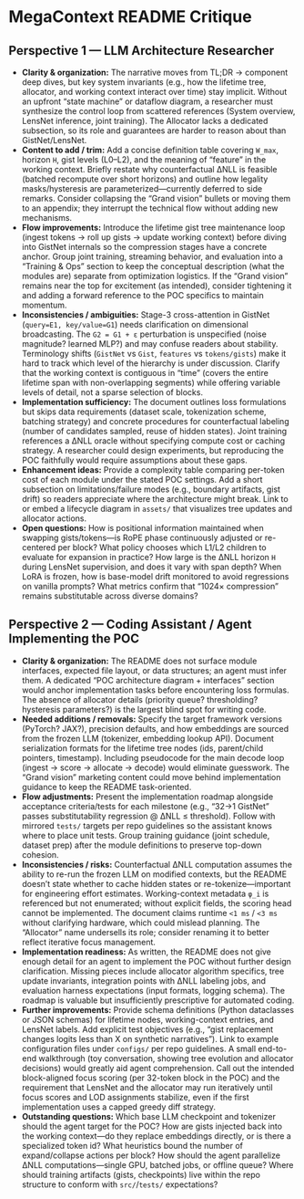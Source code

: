 # MegaContext README Critique

## Perspective 1 — LLM Architecture Researcher

- **Clarity & organization:** The narrative moves from TL;DR → component deep dives, but key system invariants (e.g., how the lifetime tree, allocator, and working context interact over time) stay implicit. Without an upfront “state machine” or dataflow diagram, a researcher must synthesize the control loop from scattered references (System overview, LensNet inference, joint training). The Allocator lacks a dedicated subsection, so its role and guarantees are harder to reason about than GistNet/LensNet.
- **Content to add / trim:** Add a concise definition table covering `W_max`, horizon `H`, gist levels (L0–L2), and the meaning of “feature” in the working context. Briefly restate why counterfactual ΔNLL is feasible (batched recompute over short horizons) and outline how legality masks/hysteresis are parameterized—currently deferred to side remarks. Consider collapsing the “Grand vision” bullets or moving them to an appendix; they interrupt the technical flow without adding new mechanisms.
- **Flow improvements:** Introduce the lifetime gist tree maintenance loop (ingest tokens → roll up gists → update working context) before diving into GistNet internals so the compression stages have a concrete anchor. Group joint training, streaming behavior, and evaluation into a “Training & Ops” section to keep the conceptual description (what the modules are) separate from optimization logistics. If the “Grand vision” remains near the top for excitement (as intended), consider tightening it and adding a forward reference to the POC specifics to maintain momentum.
- **Inconsistencies / ambiguities:** Stage-3 cross-attention in GistNet (`query=E1, key/value=G1`) needs clarification on dimensional broadcasting. The `G2 = G1 + ε` perturbation is unspecified (noise magnitude? learned MLP?) and may confuse readers about stability. Terminology shifts (`GistNet` vs `Gist`, `features` vs `tokens/gists`) make it hard to track which level of the hierarchy is under discussion. Clarify that the working context is contiguous in “time” (covers the entire lifetime span with non-overlapping segments) while offering variable levels of detail, not a sparse selection of blocks.
- **Implementation sufficiency:** The document outlines loss formulations but skips data requirements (dataset scale, tokenization scheme, batching strategy) and concrete procedures for counterfactual labeling (number of candidates sampled, reuse of hidden states). Joint training references a ΔNLL oracle without specifying compute cost or caching strategy. A researcher could design experiments, but reproducing the POC faithfully would require assumptions about these gaps.
- **Enhancement ideas:** Provide a complexity table comparing per-token cost of each module under the stated POC settings. Add a short subsection on limitations/failure modes (e.g., boundary artifacts, gist drift) so readers appreciate where the architecture might break. Link to or embed a lifecycle diagram in `assets/` that visualizes tree updates and allocator actions.
- **Open questions:** How is positional information maintained when swapping gists/tokens—is RoPE phase continuously adjusted or re-centered per block? What policy chooses which L1/L2 children to evaluate for expansion in practice? How large is the ΔNLL horizon `H` during LensNet supervision, and does it vary with span depth? When LoRA is frozen, how is base-model drift monitored to avoid regressions on vanilla prompts? What metrics confirm that “1024× compression” remains substitutable across diverse domains?

## Perspective 2 — Coding Assistant / Agent Implementing the POC

- **Clarity & organization:** The README does not surface module interfaces, expected file layout, or data structures; an agent must infer them. A dedicated “POC architecture diagram + interfaces” section would anchor implementation tasks before encountering loss formulas. The absence of allocator details (priority queue? thresholding? hysteresis parameters?) is the largest blind spot for writing code.
- **Needed additions / removals:** Specify the target framework versions (PyTorch? JAX?), precision defaults, and how embeddings are sourced from the frozen LLM (tokenizer, embedding lookup API). Document serialization formats for the lifetime tree nodes (ids, parent/child pointers, timestamp). Including pseudocode for the main decode loop (ingest → score → allocate → decode) would eliminate guesswork. The “Grand vision” marketing content could move behind implementation guidance to keep the README task-oriented.
- **Flow adjustments:** Present the implementation roadmap alongside acceptance criteria/tests for each milestone (e.g., “32→1 GistNet” passes substitutability regression @ ΔNLL ≤ threshold). Follow with mirrored `tests/` targets per repo guidelines so the assistant knows where to place unit tests. Group training guidance (joint schedule, dataset prep) after the module definitions to preserve top-down cohesion.
- **Inconsistencies / risks:** Counterfactual ΔNLL computation assumes the ability to re-run the frozen LLM on modified contexts, but the README doesn’t state whether to cache hidden states or re-tokenize—important for engineering effort estimates. Working-context metadata `φ_i` is referenced but not enumerated; without explicit fields, the scoring head cannot be implemented. The document claims runtime `<1 ms` / `<3 ms` without clarifying hardware, which could mislead planning. The “Allocator” name undersells its role; consider renaming it to better reflect iterative focus management.
- **Implementation readiness:** As written, the README does not give enough detail for an agent to implement the POC without further design clarification. Missing pieces include allocator algorithm specifics, tree update invariants, integration points with ΔNLL labeling jobs, and evaluation harness expectations (input formats, logging schema). The roadmap is valuable but insufficiently prescriptive for automated coding.
- **Further improvements:** Provide schema definitions (Python dataclasses or JSON schemas) for lifetime nodes, working-context entries, and LensNet labels. Add explicit test objectives (e.g., “gist replacement changes logits less than X on synthetic narratives”). Link to example configuration files under `configs/` per repo guidelines. A small end-to-end walkthrough (toy conversation, showing tree evolution and allocator decisions) would greatly aid agent comprehension. Call out the intended block-aligned focus scoring (per 32-token block in the POC) and the requirement that LensNet and the allocator may run iteratively until focus scores and LOD assignments stabilize, even if the first implementation uses a capped greedy diff strategy.
- **Outstanding questions:** Which base LLM checkpoint and tokenizer should the agent target for the POC? How are gists injected back into the working context—do they replace embeddings directly, or is there a specialized token id? What heuristics bound the number of expand/collapse actions per block? How should the agent parallelize ΔNLL computations—single GPU, batched jobs, or offline queue? Where should training artifacts (gists, checkpoints) live within the repo structure to conform with `src/`/`tests/` expectations?
